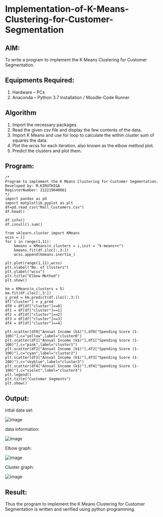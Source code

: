 # Implementation-of-K-Means-Clustering-for-Customer-Segmentation

## AIM:
To write a program to implement the K Means Clustering for Customer Segmentation.

## Equipments Required:
1. Hardware – PCs
2. Anaconda – Python 3.7 Installation / Moodle-Code Runner

## Algorithm
1. Import the necessary packages. 
2. Read the given csv file and display the few contents of the data. 
3. Import K Means and use for loop to calculate the within cluster sum of squares the data. 
4. Plot the wcss for each iteration, also known as the elbow method plot. 
5. Predict the clusters and plot them.


## Program:
```
/*
Program to implement the K Means Clustering for Customer Segmentation.
Developed by: M.KIRUTHIGA
RegisterNumber: 212219040061 
*/
import pandas as pd
import matplotlib.pyplot as plt
df=pd.read_csv("Mall_Customers.csv")
df.head()

df.info()
df.isnull().sum()

from sklearn.cluster import KMeans
wcss = []  
for i in range(1,11):
    kmeans = KMeans(n_clusters = i,init = "k-means++")
    kmeans.fit(df.iloc[:,3:])
    wcss.append(kmeans.inertia_)

plt.plot(range(1,11),wcss)
plt.xlabel("No. of Clusters")
plt.ylabel("wcss")
plt.title("Elbow Method")
plt.show()

km = KMeans(n_clusters = 5)
km.fit(df.iloc[:,3:])
y_pred = km.predict(df.iloc[:,3:])
df["cluster"] = y_pred
df0 = df[df["cluster"]==0]
df1 = df[df["cluster"]==1]
df2 = df[df["cluster"]==2]
df3 = df[df["cluster"]==3]
df4 = df[df["cluster"]==4]

plt.scatter(df0["Annual Income (k$)"],df0["Spending Score (1-100)"],c="yellow",label="cluster0")
plt.scatter(df1["Annual Income (k$)"],df1["Spending Score (1-100)"],c="pink",label="cluster1")
plt.scatter(df2["Annual Income (k$)"],df2["Spending Score (1-100)"],c="cyan",label="cluster2")
plt.scatter(df3["Annual Income (k$)"],df3["Spending Score (1-100)"],c="skyblue",label="cluster3")
plt.scatter(df4["Annual Income (k$)"],df4["Spending Score (1-100)"],c="violet",label="cluster4")
plt.legend()
plt.title("Customer Segments")
plt.show()
```

## Output:

intial data set:

![image](https://user-images.githubusercontent.com/98682825/174350123-eae86645-f603-45db-b18d-0e0d4ff950fe.png)


data information:

![image](https://user-images.githubusercontent.com/98682825/174350167-2e7cbadb-12f2-4ef1-9c60-3ce3180f1fd2.png)


Elbow graph:

![image](https://user-images.githubusercontent.com/98682825/174350206-4cb31459-d33d-4a15-af20-3125698c8fa3.png)


Cluster graph:

![image](https://user-images.githubusercontent.com/98682825/174350240-07c51bf7-c7f8-4271-a8fa-66e6192ec1c2.png)


## Result:
Thus the program to implement the K Means Clustering for Customer Segmentation is written and verified using python programming.

